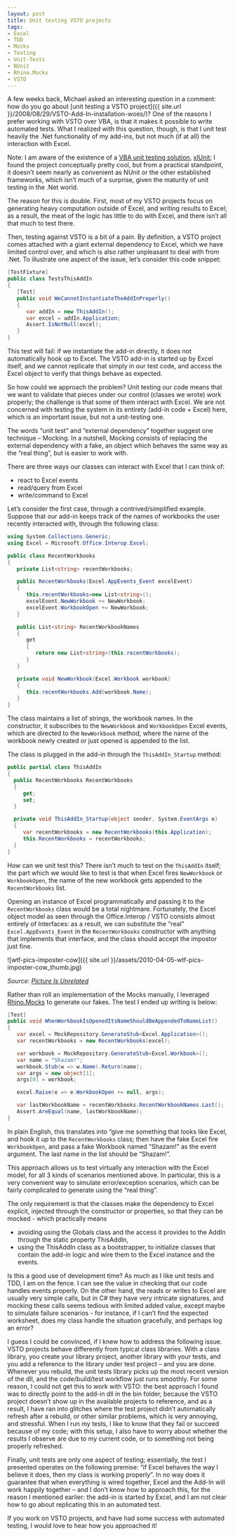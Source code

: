 ```yaml
---
layout: post
title: Unit testing VSTO projects
tags:
- Excel
- TDD
- Mocks
- Testing
- Unit-Tests
- NUnit
- Rhino.Mocks
- VSTO
---
```


A few weeks back, Michael asked an interesting question in a comment: how do you go about [unit testing a VSTO project]({{ site.url }}/2008/08/29/VSTO-Add-In-installation-woes/)? One of the reasons I prefer working with VSTO over VBA, is that it makes it possible to write automated tests. What I realized with this question, though, is that I unit test heavily the .Net functionality of my add-ins, but not much (if at all) the interaction with Excel.  

Note: I am aware of the existence of a [VBA unit testing solution](http://www.blog.methodsinexcel.co.uk/2010/03/30/unit-testing-excel-vba-xlunit-demo/), [xlUnit](http://xlvbadevtools.codeplex.com/); I found the project conceptually pretty cool, but from a practical standpoint, it doesn’t seem nearly as convenient as NUnit or the other established frameworks, which isn’t much of a surprise, given the maturity of unit testing in the .Net world.

The reason for this is double. First, most of my VSTO projects focus on generating heavy computation outside of Excel, and writing results to Excel; as a result, the meat of the logic has little to do with Excel, and there isn’t all that much to test there.  

Then, testing against VSTO is a bit of a pain. By definition, a VSTO project comes attached with a giant external dependency to Excel, which we have limited control over, and which is also rather unpleasant to deal with from .Net. To illustrate one aspect of the issue, let’s consider this code snippet:  

``` csharp
[TestFixture]
public class TestsThisAddIn
{
   [Test]
   public void WeCannotInstantiateTheAddInProperly()
   {
      var addIn = new ThisAddIn();
      var excel = addIn.Application;
      Assert.IsNotNull(excel);
   }
}
``` 

This test will fail: if we instantiate the add-in directly, it does not automatically hook up to Excel. The VSTO add-in is started up by Excel itself, and we cannot replicate that simply in our test code, and access the Excel object to verify that things behave as expected. 

So how could we approach the problem? Unit testing our code means that we want to validate that pieces under our control (classes we wrote) work properly; the challenge is that some of them interact with Excel. We are not concerned with testing the system in its entirety (add-in code + Excel) here, which is an important issue, but not a unit-testing one.

The words “unit test” and “external dependency” together suggest one technique – Mocking. In a nutshell, Mocking consists of replacing the external dependency with a fake, an object which behaves the same way as the “real thing”, but is easier to work with.

There are three ways our classes can interact with Excel that I can think of:

* react to Excel events 
* read/query from Excel
* write/command to Excel

<!--more-->

Let’s consider the first case, through a contrived/simplified example. Suppose that our add-in keeps track of the names of workbooks the user recently interacted with, through the following class:

``` csharp
using System.Collections.Generic;
using Excel = Microsoft.Office.Interop.Excel;

public class RecentWorkbooks
{
   private List<string> recentWorkbooks;

   public RecentWorkbooks(Excel.AppEvents_Event excelEvent)
   {
      this.recentWorkbooks=new List<string>();
      excelEvent.NewWorkbook += NewWorkbook;
      excelEvent.WorkbookOpen += NewWorkbook;
   }

   public List<string> RecentWorkbookNames
   {
      get
      {
         return new List<string>(this.recentWorkbooks);
      }
   }

   private void NewWorkbook(Excel.Workbook workbook)
   {
      this.recentWorkbooks.Add(workbook.Name);
   }
}
``` 

The class maintains a list of strings, the workbook names. In the constructor, it subscribes to the `NewWorkbook` and `WorkbookOpen` Excel events, which are directed to the `NewWorkbook` method, where the name of the workbook newly created or just opened is appended to the list.

The class is plugged in the add-in through the `ThisAddIn_Startup` method:

``` csharp
public partial class ThisAddIn
{
  public RecentWorkbooks RecentWorkbooks
  {
     get;
     set;
  }

  private void ThisAddIn_Startup(object sender, System.EventArgs e)
  {
     var recentWorkbooks = new RecentWorkbooks(this.Application);
     this.RecentWorkbooks = recentWorkbooks;
  }
}
``` 

How can we unit test this? There isn’t much to test on the `ThisAddIn` itself; the part which we would like to test is that when Excel fires `NewWorkbook` or `WorkbookOpen`, the name of the new workbook gets appended to the `RecentWorkbooks` list.

Opening an instance of Excel programmatically and passing it to the `RecentWorkbooks` class would be a total nightmare. Fortunately, the Excel object model as seen through the Office.Interop / VSTO consists almost entirely of Interfaces: as a result, we can substitute the “real” `Excel.AppEvents_Event` in the `RecentWorkbooks` constructor with anything that implements that interface, and the class should accept the impostor just fine.

![wtf-pics-imposter-cow]({{ site.url }}/assets/2010-04-05-wtf-pics-imposter-cow_thumb.jpg)

*Source: [Picture Is Unrelated](http://pictureisunrelated.com)*

Rather than roll an implementation of the Mocks manually, I leveraged [Rhino.Mocks](http://www.ayende.com/projects/rhino-mocks/downloads.aspx) to generate our fakes. The test I ended up writing is below:

``` csharp
[Test]
public void WhenWorkbookIsOpenedItsNameShouldBeAppendedToNameList()
{
   var excel = MockRepository.GenerateStub<Excel.Application>();
   var recentWorkbooks = new RecentWorkbooks(excel);

   var workbook = MockRepository.GenerateStub<Excel.Workbook>();
   var name = "Shazam!";
   workbook.Stub(w => w.Name).Return(name);
   var args = new object[1];
   args[0] = workbook;

   excel.Raise(e => e.WorkbookOpen += null, args);

   var lastWorkbookName = recentWorkbooks.RecentWorkbookNames.Last();
   Assert.AreEqual(name, lastWorkbookName);
}
``` 

In plain English, this translates into “give me something that looks like Excel, and hook it up to the `RecentWorkbooks` class; then have the fake Excel fire `WorkbookOpen`, and pass a fake Workbook named “Shazam!” as the event argument. The last name in the list should be “Shazam!”.

This approach allows us to test virtually any interaction with the Excel model, for all 3 kinds of scenarios mentioned above. In particular, this is a very convenient way to simulate error/exception scenarios, which can be fairly complicated to generate using the “real thing”.

The only requirement is that the classes make the dependency to Excel explicit, injected through the constructor or properties, so that they can be mocked - which practically means 

* avoiding using the Globals class and the access it provides to the AddIn through the static property ThisAddIn,
* using the ThisAddIn class as a bootstrapper, to initialize classes that contain the add-in logic and wire them to the Excel instance and the events.

Is this a good use of development time? As much as I like unit tests and TDD, I am on the fence. I can see the value in checking that our code handles events properly. On the other hand, the reads or writes to Excel are usually very simple calls, but in C# they have very intricate signatures, and mocking these calls seems tedious with limited added value, except maybe to simulate failure scenarios - for instance, if I can’t find the expected worksheet, does my class handle the situation gracefully, and perhaps log an error?

I guess I could be convinced, if I knew how to address the following issue. VSTO projects behave differently from typical class libraries. With a class library, you create your library project, another library with your tests, and you add a reference to the library under test project – and you are done. Whenever you rebuild, the unit tests library picks up the most recent version of the dll, and the code/build/test workflow just runs smoothly. For some reason, I could not get this to work with VSTO: the best approach I found was to directly point to the add-in dll in the bin folder, because the VSTO project doesn’t show up in the available projects to reference, and as a result, I have ran into glitches where the test project didn’t automatically refresh after a rebuild, or other similar problems, which is very annoying, and stressful. When I run my tests, I like to know that they fail or succeed because of my code; with this setup, I also have to worry about whether the results I observe are due to my current code, or to something not being properly refreshed.

Finally, unit tests are only one aspect of testing; essentially, the test I presented operates on the following premise: “if Excel behaves the way I believe it does, then my class is working properly”. In no way does it guarantee that when everything is wired together, Excel and the Add-In will work happily together – and I don’t know how to approach this, for the reason I mentioned earlier: the add-in is started by Excel, and I am not clear how to go about replicating this in an automated test.

If you work on VSTO projects, and have had some success with automated testing, I would love to hear how you approached it!

